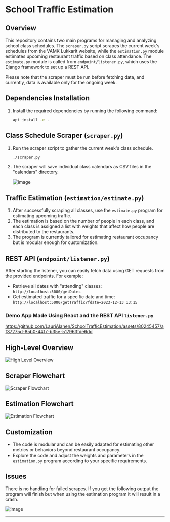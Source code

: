# School Traffic Estimation

## Overview
This repository contains two main programs for managing and analyzing school class schedules. The `scraper.py` script scrapes the current week's schedules from the VAMK Lukkarit website, while the `estimation.py` module estimates upcoming restaurant traffic based on class attendance. The `estimate.py` module is called from `endpoint/listener.py`, which uses the Django framework to set up a REST API.


Please note that the scraper must be run before fetching data, and currently, data is available only for the ongoing week.

## Dependencies Installation
1. Install the required dependencies by running the following command:
    ```bash
    apt install -e .
    ```

## Class Schedule Scraper (`scraper.py`)
1. Run the scraper script to gather the current week's class schedule.
    ```bash
    ./scraper.py
    ```
2. The scraper will save individual class calendars as CSV files in the "calendars" directory.
   
   ![image](https://github.com/LauriAlanen/SchoolTrafficEstimation/assets/80245457/4821f96f-9641-44ce-9a41-a8f547df4b15)


## Traffic Estimation (`estimation/estimate.py`)
1. After successfully scraping all classes, use the `estimate.py` program for estimating upcoming traffic.
2. The estimation is based on the number of people in each class, and each class is assigned a list with weights that affect how people are distributed to the restaurants.
3. The program is currently tailored for estimating restaurant occupancy but is modular enough for customization.

## REST API (`endpoint/listener.py`)
After starting the listener, you can easily fetch data using GET requests from the provided endpoints. For example:
- Retrieve all dates with "attending" classes: `http://localhost:5000/getDates`
- Get estimated traffic for a specific date and time: `http://localhost:5000/getTraffic?fdate=2023-12-13 13:15`

### Demo App Made Using React and the REST API `listener.py`
https://github.com/LauriAlanen/SchoolTrafficEstimation/assets/80245457/af37275d-85b0-4417-b35e-517963fde6dd

## High-Level Overview
![High Level Overview](https://github.com/LauriAlanen/SchoolTrafficEstimation/assets/80245457/51435b5e-3c70-4c90-8811-92012ad36290)

## Scraper Flowchart
![Scraper Flowchart](https://github.com/LauriAlanen/SchoolTrafficEstimation/assets/80245457/d51bb3e1-3163-4bfe-a33b-fdd3e932b158)

## Estimation Flowchart
![Estimation Flowchart](https://github.com/LauriAlanen/SchoolTrafficEstimation/assets/80245457/dfb80e63-fb2d-46e1-8ca6-bbfc41990d27)

## Customization
- The code is modular and can be easily adapted for estimating other metrics or behaviors beyond restaurant occupancy.
- Explore the code and adjust the weights and parameters in the `estimation.py` program according to your specific requirements.

## Issues 
There is no handling for failed scrapes. If you get the following output the program will finish but when using the estimation program it will result in a crash.

![image](https://github.com/LauriAlanen/SchoolTrafficEstimation/assets/80245457/6c403c2a-fcbd-475e-b804-d7bbadb643d8)
****
